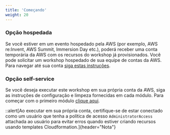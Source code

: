 ```yaml
---
title: 'Começando'
weight: 20
---
```


### Opção hospedada
Se você estiver em um evento hospedado pela AWS (por exemplo, AWS re\:Invent, AWS Summit, Immersion Day etc.), poderá receber uma conta temporária da AWS com os recursos do workshop já provisionados. Você pode solicitar um workshop hospedado de sua equipe de contas da AWS. Para navegar até sua conta [siga estas instruções](./hosted-event).

### Opção self-service
Se você deseja executar este workshop em sua própria conta da AWS, siga as instruções de configuração e limpeza fornecidas em cada módulo. Para começar com o primeiro módulo [clique aqui](../module-1).

::alert[Ao executar em sua própria conta, certifique-se de estar conectado como um usuário que tenha a política de acesso `AdministratorAccess` attachada ao usuário para evitar erros quando estiver criando recursos usando templates Cloudformation.]{header="Nota"}
